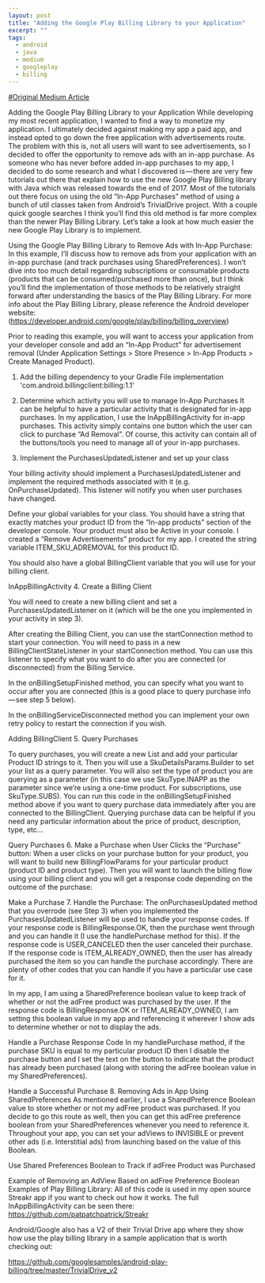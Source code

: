 ```yaml
---
layout: post
title: "Adding the Google Play Billing Library to your Application"
excerpt: ""
tags: 
  - android
  - java
  - medium
  - googleplay
  - billing
---
```


[#Original Medium Article](http://github.com)

Adding the Google Play Billing Library to your Application
While developing my most recent application, I wanted to find a way to monetize my application. I ultimately decided against making my app a paid app, and instead opted to go down the free application with advertisements route. The problem with this is, not all users will want to see advertisements, so I decided to offer the opportunity to remove ads with an in-app purchase. As someone who has never before added in-app purchases to my app, I decided to do some research and what I discovered is — there are very few tutorials out there that explain how to use the new Google Play Billing library with Java which was released towards the end of 2017. Most of the tutorials out there focus on using the old “In-App Purchases” method of using a bunch of util classes taken from Android’s TrivialDrive project. With a couple quick google searches I think you’ll find this old method is far more complex than the newer Play Billing Library. Let’s take a look at how much easier the new Google Play Library is to implement.

Using the Google Play Billing Library to Remove Ads with In-App Purchase:
In this example, I’ll discuss how to remove ads from your application with an in-app purchase (and track purchases using SharedPreferences). I won’t dive into too much detail regarding subscriptions or consumable products (products that can be consumed/purchased more than once), but I think you’ll find the implementation of those methods to be relatively straight forward after understanding the basics of the Play Billing Library. For more info about the Play Billing Library, please reference the Android developer website: (https://developer.android.com/google/play/billing/billing_overview)

Prior to reading this example, you will want to access your application from your developer console and add an “In-App Product” for advertisement removal (Under Application Settings > Store Presence > In-App Products > Create Managed Product).

1. Add the billing dependency to your Gradle File
implementation 'com.android.billingclient:billing:1.1'
2. Determine which activity you will use to manage In-App Purchases
It can be helpful to have a particular activity that is designated for in-app purchases. In my application, I use the InAppBillingActivity for in-app purchases. This activity simply contains one button which the user can click to purchase “Ad Removal”. Of course, this activity can contain all of the buttons/tools you need to manage all of your in-app purchases.

3. Implement the PurchasesUpdatedListener and set up your class

Your billing activity should implement a PurchasesUpdatedListener and implement the required methods associated with it (e.g. OnPurchaseUpdated). This listener will notify you when user purchases have changed.

Define your global variables for your class. You should have a string that exactly matches your product ID from the “In-app products” section of the developer console. Your product must also be Active in your console. I created a “Remove Advertisements” product for my app. I created the string variable ITEM_SKU_ADREMOVAL for this product ID.


You should also have a global BillingClient variable that you will use for your billing client.


InAppBillingActivity
4. Create a Billing Client

You will need to create a new billing client and set a PurchasesUpdatedListener on it (which will be the one you implemented in your activity in step 3).

After creating the Billing Client, you can use the startConnection method to start your connection. You will need to pass in a new BillingClientStateListener in your startConnection method. You can use this listener to specify what you want to do after you are connected (or disconnected) from the Billing Service.

In the onBillingSetupFinished method, you can specify what you want to occur after you are connected (this is a good place to query purchase info — see step 5 below).

In the onBillingServiceDisconnected method you can implement your own retry policy to restart the connection if you wish.


Adding BillingClient
5. Query Purchases

To query purchases, you will create a new List and add your particular Product ID strings to it. Then you will use a SkuDetailsParams.Builder to set your list as a query parameter. You will also set the type of product you are querying as a parameter (in this case we use SkuType.INAPP as the parameter since we’re using a one-time product. For subscriptions, use SkuType.SUBS).
You can run this code in the onBillingSetupFinished method above if you want to query purchase data immediately after you are connected to the BillingClient. Querying purchase data can be helpful if you need any particular information about the price of product, description, type, etc…


Query Purchases
6. Make a Purchase when User Clicks the “Purchase” button:
When a user clicks on your purchase button for your product, you will want to build new BillingFlowParams for your particular product (product ID and product type). Then you will want to launch the billing flow using your billing client and you will get a response code depending on the outcome of the purchase:


Make a Purchase
7. Handle the Purchase:
The onPurchasesUpdated method that you overrode (see Step 3) when you implemented the PurchasesUpdatedListener will be used to handle your response codes. If your response code is BillingResponse.OK, then the purchase went through and you can handle it (I use the handlePurchase method for this). If the response code is USER_CANCELED then the user canceled their purchase. If the response code is ITEM_ALREADY_OWNED, then the user has already purchased the item so you can handle the purchase accordingly. There are plenty of other codes that you can handle if you have a particular use case for it.

In my app, I am using a SharedPreference boolean value to keep track of whether or not the adFree product was purchased by the user. If the response code is BillingResponse.OK or ITEM_ALREADY_OWNED, I am setting this boolean value in my app and referencing it wherever I show ads to determine whether or not to display the ads.


Handle a Purchase Response Code
In my handlePurchase method, if the purchase SKU is equal to my particular product ID then I disable the purchase button and I set the text on the button to indicate that the product has already been purchased (along with storing the adFree boolean value in my SharedPreferences).


Handle a Successful Purchase
8. Removing Ads in App Using SharedPreferences
As mentioned earlier, I use a SharedPreference Boolean value to store whether or not my adFree product was purchased. If you decide to go this route as well, then you can get this adFree preference boolean from your SharedPreferences whenever you need to reference it. Throughout your app, you can set your adViews to INVISIBLE or prevent other ads (i.e. Interstitial ads) from launching based on the value of this Boolean.


Use Shared Preferences Boolean to Track if adFree Product was Purchased

Example of Removing an AdView Based on adFree Preference Boolean
Examples of Play Billing Library:
All of this code is used in my open source Streakr app if you want to check out how it works. The full InAppBillingActivity can be seen there:
https://github.com/patpatchpatrick/Streakr

Android/Google also has a V2 of their Trivial Drive app where they show how use the play billing library in a sample application that is worth checking out:

https://github.com/googlesamples/android-play-billing/tree/master/TrivialDrive_v2